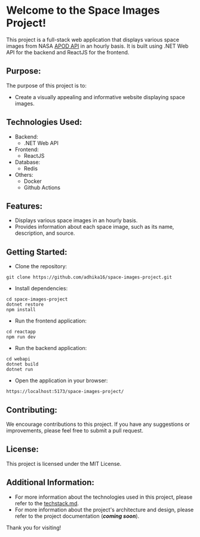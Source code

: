 # Welcome to the Space Images Project!

This project is a full-stack web application that displays various space images from NASA [APOD API](https://github.com/nasa/apod-api) in an hourly basis. It is built using .NET Web API for the backend and ReactJS for the frontend.

## Purpose:

The purpose of this project is to:
- Create a visually appealing and informative website displaying space images.

## Technologies Used:

- Backend:
  - .NET Web API
- Frontend:
  - ReactJS
- Database:
  - Redis
- Others: 
  - Docker
  - Github Actions

## Features:

- Displays various space images in an hourly basis.
- Provides information about each space image, such as its name, description, and source.

## Getting Started:

- Clone the repository:
```
git clone https://github.com/adhika16/space-images-project.git
```
- Install dependencies:
```
cd space-images-project
dotnet restore
npm install
```
- Run the frontend application:
```
cd reactapp
npm run dev
```
- Run the backend application:
```
cd webapi
dotnet build
dotnet run
```
- Open the application in your browser:
```
https://localhost:5173/space-images-project/
```

## Contributing:

We encourage contributions to this project. If you have any suggestions or improvements, please feel free to submit a pull request.

## License:

This project is licensed under the MIT License.

## Additional Information:

- For more information about the technologies used in this project, please refer to the [techstack.md](techstack.md).
- For more information about the project's architecture and design, please refer to the project documentation (_**coming soon**_).

Thank you for visiting!
